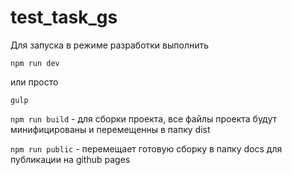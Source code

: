 # test_task_gs

Для запуска в режиме разработки выполнить 

`npm run dev` 

или просто 

`gulp`

`npm run build` - для сборки проекта, все файлы проекта будут минифицированы и перемещенны в папку dist

`npm run public` - перемещает готовую сборку в папку docs для публикации на github pages
